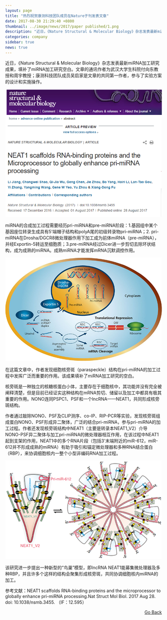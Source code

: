 ```yaml
---
layout: page
title: "热烈祝贺康测科技团队成员在Nature子刊发表文章"
date: 2017-08-30 21:29:40 +0800
thumbnail: ../image/news/2017/paper published/1.png
description: "近日，《Nature Structural & Molecular Biology》杂志发表最新miRNA加工研究成果，填补了miRNA加工研究空白。文章的通讯作者为武汉大学生科院付向东教授和周宇教授；康测科技团队成员吴启家是文章的共同第一作者，参与了实验方案的设计和实施操作。"
categories: company
sidebar: true
news: true
---
```


近日，《Nature Structural & Molecular Biology》杂志发表最新miRNA加工研究成果，填补了miRNA加工研究空白。文章的通讯作者为武汉大学生科院付向东教授和周宇教授；康测科技团队成员吴启家是文章的共同第一作者，参与了实验方案的设计和实施操作。

<p style="text-align: center;"><img src="image/news/2017/paper published/1.png"></p>

miRNA的合成加工过程需要经历pri-miRNA和pre-miRNA阶段：1.基因组中某个基因座位转录生成具有5’端帽子结构和polyA尾的初级转录物pri-miRNA；2. pri-miRNA在Drosha/DGCR8微处理器作用下加工成为前体miRNA（pre-miRNA），并经Exportin-5转运至细胞质；3.pre-miRNA经过Dicer进一步剪切去除环状结构，成为成熟的miRNA。成熟miRNA才能发挥mRNA沉默调控作用。

<p style="text-align: center;"><img src="image/news/2017/paper published/mirna-pathways-large.jpg"></p>

在这篇文章中，作者发现细胞核旁斑（paraspeckle）结构在pri-miRNA的加工过程中发挥广泛而重要的作用。该成果填补了miRNA加工研究的空白。

核旁斑是一种独立的核糖核蛋白小体，主要存在于细胞核中，其功能并没有完全被阐释清楚，但是目前已经证实这种结构在mRNA剪切、储留以及加工中都具有极其重要的作用。NONO连同PSPC1、PSF和一个lncRNA——NEAT1，共同形成核旁斑结构。

作者通过敲除NONO、PSF及CLIP测序、co-IP、RIP-PCR等实验，发现核旁斑组成蛋白NONO、PSF形成异二聚体，广泛的结合pri-miRNA，参与pri-miRNA的加工过程。作者还发现核旁斑结构中NEAT1（主要是转录本NEAT1_V2）介导NONO-PSF异二聚体与加工pri-miRNA的微处理器相互作用，在该过程中NEAT1起到支架的作用，NEAT1中的多个RNA片段（包括3'末端附近的miR-612，miR-612并不形成成熟的miRNA）有助于吸引和锚定微处理器和多种RNA结合蛋白（RBP），来协调细胞核内一整个小型非编码RNA加工过程。

<p style="text-align: center;"><img src="image/news/2017/paper published/2.png"></p>

该研究进一步提出一种新型的“鸟巢”模型，即lncRNA NEAT1能募集微处理器及多种RBP，并且许多个这样的结构会聚集形成核旁斑，共同协调细胞核内miRNA的加工。

参考文献：NEAT1 scaffolds RNA-binding proteins and the microprocessor to globally enhance pri-miRNA processing.Nat Struct Mol Biol. 2017 Aug 28. doi: 10.1038/nsmb.3455. （IF：12.595）

<div style="float: right;"><a href="/{{ page.categories }}">Go Back</a></div>
